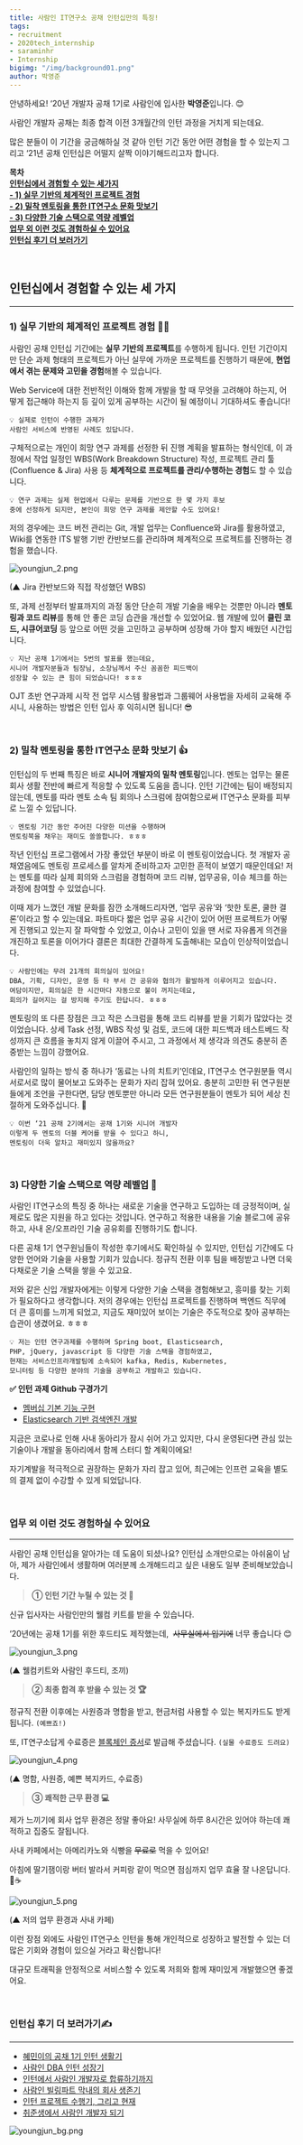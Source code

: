 ```yaml
---
title: 사람인 IT연구소 공채 인턴십만의 특징!
tags:
- recruitment
- 2020tech_internship
- saraminhr
- Internship
bigimg: "/img/background01.png"
author: 박영준
---
```


안녕하세요! ‘20년 개발자 공채 1기로 사람인에 입사한 **박영준**입니다. 😊

사람인 개발자 공채는 최종 합격 이전 3개월간의 인턴 과정을 거치게 되는데요.

많은 분들이 이 기간을 궁금해하실 것 같아 인턴 기간 동안 어떤 경험을 할 수 있는지 그리고 ‘21년 공채 인턴십은 어떨지 살짝 이야기해드리고자 합니다.

**목차<br/>
[인턴십에서 경험할 수 있는 세가지](#1)<br/>
[- 1) 실무 기반의 체계적인 프로젝트 경험](#2)<br/>
[- 2) 밀착 멘토링을 통한 IT연구소 문화 맛보기](#3)<br/>
[- 3) 다양한 기술 스택으로 역량 레벨업]({#4)<br/>
[업무 외 이런 것도 경험하실 수 있어요](#5)<br/>
[인턴십 후기 더 보러가기](#6)**

<a name="1"></a><a name="2"></a><br/>
## 인턴십에서 경험할 수 있는 세 가지
---
### 1) 실무 기반의 체계적인 프로젝트 경험 👨‍💻

사람인 공채 인턴십 기간에는 **실무 기반의 프로젝트**를 수행하게 됩니다. 인턴 기간이지만 단순 과제 형태의 프로젝트가 아닌 실무에 가까운 프로젝트를 진행하기 때문에, **현업에서 겪는 문제와 고민을 경험**해볼 수 있습니다. 

Web Service에 대한 전반적인 이해와 함께 개발을 할 때 무엇을 고려해야 하는지, 어떻게 접근해야 하는지 등 깊이 있게 공부하는 시간이 될 예정이니 기대하셔도 좋습니다!

```SATA
💡 실제로 인턴이 수행한 과제가 
사람인 서비스에 반영된 사례도 있답니다.
```

구체적으로는 개인이 희망 연구 과제를 선정한 뒤 진행 계획을 발표하는 형식인데, 이 과정에서 작업 일정인 WBS(Work Breakdown Structure) 작성, 프로젝트 관리 툴(Confluence & Jira) 사용 등 **체계적으로 프로젝트를 관리/수행하는 경험**도 할 수 있습니다.

```SATA
💡 연구 과제는 실제 현업에서 다루는 문제를 기반으로 한 몇 가지 후보 
중에 선정하게 되지만, 본인이 희망 연구 과제를 제안할 수도 있어요!
```

저의 경우에는 코드 버전 관리는 Git, 개발 업무는 Confluence와 Jira를 활용하였고, Wiki를 연동한 ITS 발행 기반 칸반보드를 관리하며 체계적으로 프로젝트를 진행하는 경험을 했습니다.

![youngjun_2.png]({{site.url}}/img/youngjun_2.png)

(▲ Jira 칸반보드와 직접 작성했던 WBS)

또, 과제 선정부터 발표까지의 과정 동안 단순히 개발 기술을 배우는 것뿐만 아니라 **멘토링과 코드 리뷰**를 통해 안 좋은 코딩 습관을 개선할 수 있었어요. 웹 개발에 있어 **클린 코드, 시큐어코딩** 등 앞으로 어떤 것을 고민하고 공부하며 성장해 가야 할지 배웠던 시간입니다.

```SATA
💡 지난 공채 1기에서는 5번의 발표를 했는데요, 
시니어 개발자분들과 팀장님, 소장님께서 주신 꼼꼼한 피드백이 
성장할 수 있는 큰 힘이 되었습니다! ㅎㅎㅎ
```

OJT 초반 연구과제 시작 전 업무 시스템 활용법과 그룹웨어 사용법을 자세히 교육해 주시니, 사용하는 방법은 인턴 입사 후 익히시면 됩니다! 😎

<a name="3"></a><br/>
### 2) 밀착 멘토링을 통한 IT연구소 문화 맛보기 👍

인턴십의 두 번째 특징은 바로 **시니어 개발자의 밀착 멘토링**입니다. 멘토는 업무는 물론 회사 생활 전반에 빠르게 적응할 수 있도록 도움을 줍니다. 인턴 기간에는 팀이 배정되지 않는데, 멘토를 따라 멘토 소속 팀 회의나 스크럼에 참여함으로써 IT연구소 문화를 피부로 느낄 수 있답니다.

```SATA
💡 멘토링 기간 동안 주어진 다양한 미션을 수행하며 
멘토링북을 채우는 재미도 쏠쏠합니다. ㅎㅎㅎ
```

작년 인턴십 프로그램에서 가장 좋았던 부분이 바로 이 멘토링이었습니다. 첫 개발자 공채였음에도 멘토링 프로세스를 알차게 준비하고자 고민한 흔적이 보였기 때문인데요! 저는 멘토를 따라 실제 회의와 스크럼을 경험하며 코드 리뷰, 업무공유, 이슈 체크를 하는 과정에 참여할 수 있었습니다.

이때 제가 느꼈던 개발 문화를 잠깐 소개해드리자면, ‘업무 공유’와 ‘핫한 토론, 쿨한 결론’이라고 할 수 있는데요. 파트마다 짧은 업무 공유 시간이 있어 어떤 프로젝트가 어떻게 진행되고 있는지 잘 파악할 수 있었고, 이슈나 고민이 있을 땐 서로 자유롭게 의견을 개진하고 토론을 이어가다 결론은 최대한 간결하게 도출해내는 모습이 인상적이었습니다.

```SATA
💡 사람인에는 무려 21개의 회의실이 있어요! 
DBA, 기획, 디자인, 운영 등 타 부서 간 공유와 협의가 활발하게 이루어지고 있습니다. 
여담이지만, 회의실은 한 시간마다 자동으로 불이 꺼지는데요, 
회의가 길어지는 걸 방지해 주기도 한답니다. ㅎㅎㅎ
```
멘토링의 또 다른 장점은 크고 작은 스크럼을 통해 코드 리뷰를 받을 기회가 많았다는 것이었습니다. 상세 Task 선정, WBS 작성 및 검토, 코드에 대한 피드백과 테스트베드 작성까지 큰 흐름을 놓치지 않게 이끌어 주시고, 그 과정에서 제 생각과 의견도 충분히 존중받는 느낌이 강했어요.

사람인의 일하는 방식 중 하나가 ‘동료는 나의 치트키’인데요, IT연구소 연구원분들 역시 서로서로 많이 물어보고 도와주는 문화가 자리 잡혀 있어요. 충분히 고민한 뒤 연구원분들에게 조언을 구한다면, 담당 멘토뿐만 아니라 모든 연구원분들이 멘토가 되어 세상 친절하게 도와주십니다. 🤗

```SATA
💡 이번 ‘21 공채 2기에서는 공채 1기와 시니어 개발자 
이렇게 두 멘토의 더블 케어를 받을 수 있다고 하니, 
멘토링이 더욱 알차고 재미있지 않을까요?
```

<a name="4"></a><br/>
### 3) 다양한 기술 스택으로 역량 레벨업 🚀

사람인 IT연구소의 특징 중 하나는 새로운 기술을 연구하고 도입하는 데 긍정적이며, 실제로도 많은 지원을 하고 있다는 것입니다. 연구하고 적용한 내용을 기술 블로그에 공유하고, 사내 온/오프라인 기술 공유회를 진행하기도 합니다.

다른 공채 1기 연구원님들이 작성한 후기에서도 확인하실 수 있지만, 인턴십 기간에도 다양한 언어와 기술을 사용할 기회가 있습니다. 정규직 전환 이후 팀을 배정받고 나면 더욱 다채로운 기술 스택을 쌓을 수 있고요.

저와 같은 신입 개발자에게는 이렇게 다양한 기술 스택을 경험해보고, 흥미를 찾는 기회가 필요하다고 생각합니다. 저의 경우에는 인턴십 프로젝트를 진행하며 백엔드 직무에 더 큰 흥미를 느끼게 되었고, 지금도 재미있어 보이는 기술은 주도적으로 찾아 공부하는 습관이 생겼어요. ㅎㅎㅎ

```SATA
💡 저는 인턴 연구과제를 수행하며 Spring boot, Elasticsearch, 
PHP, jQuery, javascript 등 다양한 기술 스택을 경험하였고, 
현재는 서비스인프라개발팀에 소속되어 kafka, Redis, Kubernetes, 
모니터링 등 다양한 분야의 기술을 공부하고 개발하고 있습니다.
```

**✅ 인턴 과제 Github 구경가기**

- [멤버십 기본 기능 구현](https://github.com/jun108059/Membership-System)  
- [Elasticsearch 기반 검색엔진 개발](https://github.com/jun108059/Elasticsearch-SpringBoot)


지금은 코로나로 인해 사내 동아리가 잠시 쉬어 가고 있지만, 다시 운영된다면 관심 있는 기술이나 개발을 동아리에서 함께 스터디 할 계획이에요! 

자기계발을 적극적으로 권장하는 문화가 자리 잡고 있어, 최근에는 인프런 교육을 별도의 결제 없이 수강할 수 있게 되었답니다.

<a name="5"></a><br/>
### 업무 외 이런 것도 경험하실 수 있어요
---

사람인 공채 인턴십을 알아가는 데 도움이 되셨나요? 인턴십 소개만으로는 아쉬움이 남아, 제가 사람인에서 생활하며 여러분께 소개해드리고 싶은 내용도 일부 준비해보았습니다.

> **① 인턴 기간 누릴 수 있는 것 🎉**

신규 입사자는 사람인만의 웰컴 키트를 받을 수 있습니다.

‘20년에는 공채 1기를 위한 후드티도 제작했는데,  ~~사무실에서 입기에~~ 너무 좋습니다 😊


![youngjun_3.png]({{site.url}}/img/youngjun_3.png)

(▲ 웰컴키트와 사람인 후드티, 조끼)
     

> **② 최종 합격 후 받을 수 있는 것 🏆**

정규직 전환 이후에는 사원증과 명함을 받고, 현금처럼 사용할 수 있는 복지카드도 받게 됩니다. `(예쁘죠!)` 

또, IT연구소답게 수료증은 [블록체인 증서](https://www.broof.io/search/59242c0a)로 발급해 주셨습니다. `(실물 수료증도 드려요)`


![youngjun_4.png]({{site.url}}/img/youngjun_4.png)

(▲ 명함, 사원증, 예쁜 복지카드, 수료증)


> **③ 쾌적한 근무 환경 💻**

제가 느끼기에 회사 업무 환경은 정말 좋아요! 사무실에 하루 8시간은 있어야 하는데 쾌적하고 집중도 잘됩니다. 

사내 카페에서는 아메리카노와 식빵을 ~~무료로~~ 먹을 수 있어요! 

아침에 딸기잼이랑 버터 발라서 커피랑 같이 먹으면 점심까지 업무 효율 잘 나온답니다.<br/>🍞☕

![youngjun_5.png]({{site.url}}/img/youngjun_5.png)

(▲ 저의 업무 환경과 사내 카페)


이런 장점 외에도 사람인 IT연구소 인턴을 통해 개인적으로 성장하고 발전할 수 있는 더 많은 기회와 경험이 있으실 거라고 확신합니다! 

대규모 트래픽을 안정적으로 서비스할 수 있도록 저희와 함께 재미있게 개발했으면 좋겠어요.

<a name="6"></a><br/>
### 인턴십 후기 더 보러가기✍
---

- [혜민이의 공채 1기 인턴 생활기](https://saramin.github.io/2021-03-29-intern-log-hyemin/)
- [사람인 DBA 인턴 성장기](https://saramin.github.io/2021-03-30-intern-log-yoonjung/)
- [인턴에서 사람인 개발자로 합류하기까지](https://saramin.github.io/2021-04-09-intern_jklee/)
- [사람인 빌링파트 막내의 회사 생존기](https://saramin.github.io/2021-04-20-cjaewoo-intern/)
- [인턴 프로젝트 수행기, 그리고 현재](https://saramin.github.io/2021-04-30-intern_jcpark/)
- [취준생에서 사람인 개발자 되기](https://saramin.github.io/2021-05-04-jks-intern/)


![youngjun_bg.png]({{site.url}}/img/youngjun_bg.png)
